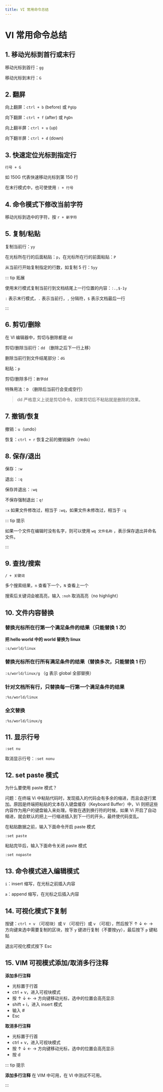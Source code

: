 ```yaml
---
title: VI 常用命令总结
---
```


# VI 常用命令总结

<post-meta date="2021-04-11" />

 ## 1. 移动光标到首行或末行

移动光标到首行：`gg`

移动光标到末行：`G`

## 2. 翻屏

向上翻屏：`ctrl + b` (before) 或 `PgUp`

向下翻屏：`ctrl + f` (after) 或 `PgDn`

向上翻半屏：`ctrl + u` (up)

向下翻半屏：`ctrl + d` (down)

## 3. 快速定位光标到指定行

`行号 + G`

如 150G 代表快速移动光标到第 150 行

在末行模式中，也可使使用 `: + 行号`

## 4. 命令模式下修改当前字符

移动光标到选中的字符，按 `r + 新字符`

## 5. 复制/粘贴

复制当前行：`yy`

在光标所在行的后面粘贴：`p`，在光标所在行的前面粘贴：`P`

从当前行开始复制指定的行数，如复制 5 行：`5yy`

::: tip 拓展

使用末行模式复制当前行到文档结尾上一行位置的内容：`:.,$-1y`

`:` 表示末行模式，`.` 表示当前行，`,` 分隔符，`$` 表示文档最后一行

:::

## 6. 剪切/删除

在 VI 编辑器中，剪切与删除都是 `dd`

剪切/删除当前行：`dd` （删除之后下一行上移）

删除当前行到文件结尾部分：`dG`

粘贴：`p`

剪切/删除多行：`数字dd`

特殊用法：`D` （删除后当前行会变成空行）

> dd 严格意义上说是剪切命令，如果剪切后不粘贴就是删除的效果。

## 7. 撤销/恢复

撤销：`u`（undo）

恢复：`ctrl + r` 恢复之前的撤销操作（redo）

## 8. 保存/退出

保存：`:w`

退出：`:q`

保存并退出：`:wq`

不保存强制退出：`q!`

`:x` 如果文件修改过，相当于 `:wq`，如果文件未修改过，相当于 `:q`

::: tip 提示

如果一个文件在编辑时没有名字，则可以使用 `wq 文件名称` ，表示保存退出并命名文件。

:::

## 9. 查找/搜索

`/ + 关键词`

多个搜索结果，`n` 查看下一个，`N` 查看上一个

搜索后关键词会被高亮，输入 `:noh` 取消高亮（no highlight）

## 10. 文件内容替换

### 替换光标所在行第一个满足条件的结果（只能替换 1 次）

**把 hello world 中的 world 替换为 linux**

`:s/world/linux`

### 替换光标所在行所有满足条件的结果（替换多次，只能替换 1 行）

`:s/world/linux/g` （g 表示 global 全部替换）

 ### 针对文档所有行，只替换每一行第一个满足条件的结果

`:%s/world/linux`

### 全文替换

`:%s/world/linux/g`

## 11. 显示行号

`:set nu`

取消显示行号：`:set nonu`

## 12. set paste 模式

为什么要使用 paste 模式？

问题：在终端 Vi 中粘贴代码时，发现插入的代码会有多余的缩进，而且会逐行累加。原因是终端把粘贴的文本存入键盘缓存（Keyboard Buffer）中，Vi 则把这些内容作为用户的键盘输入来处理。导致在遇到换行符的时候，如果 Vi 开启了自动缩进，就会默认的把上一行缩进插入到下一行的开头，最终使代码变乱。

在粘贴数据之前，输入下面命令开启 paste 模式

`:set paste`

粘贴完毕后，输入下面命令关闭 paste 模式

`:set nopaste`

## 13. 命令模式进入编辑模式

`i`：insert 缩写，在光标之前插入内容

`a`：append 缩写，在光标之后插入内容

## 14. 可视化模式下复制

按键：`ctrl + v` （可视块）或 `V` （可视行）或 `v` （可视），然后按下 ↑ ↓ ← → 方向键来选中需要复制的区块，按下 `y` 键进行复制（不要按yy），最后按下 `p` 键粘贴

退出可视化模式按下 Esc

## 15. VIM 可视模式添加/取消多行注释

**添加多行注释**

- 光标置于行首
- ctrl + v，进入可视块模式
- 按 ↑ ↓ ← → 方向键移动光标，选中的位置会高亮显示
- shift + i，进入 insert 模式
- 输入 #
- Esc

**取消多行注释**

- 光标置于行首
- ctrl + v，进入可视块模式
- 按 ↑ ↓ ← → 方向键移动光标，选中的位置会高亮显示
- 按 d

::: tip 提示

**添加多行注释** 在 VIM 中可用，在 VI 中测试不可用。

:::

